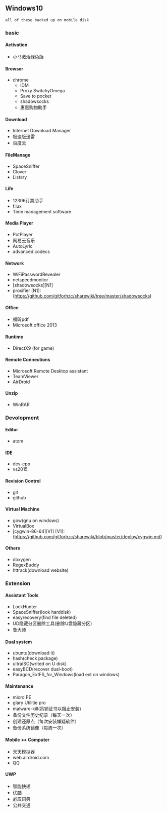 ## Windows10
	all of these backed up on mobile disk
### basic
#### Activation
* 小马激活绿色版

#### Browser
* chrome
  * IDM
  * Proxy SwitchyOmega
  * Save to pocket
  * shadowsocks
  * 惠惠购物助手

#### Download  
* Internet Download Manager
* 极速版迅雷
* 百度云

#### FileManage
* SpaceSniffer  
* Clover  
* Listary  

#### Life
* 12306订票助手
* f.lux
* Time management software  

#### Media Player
* PotPlayer
* 网易云音乐
* AutoLyric
* advanced codecs

#### Network
* WiFiPasswordRevealer  
* netspeedmonitor
* [shadowsocks][N1]
* proxifier
[N1]: (https://github.com/gitforhzc/sharewiki/tree/master/shadowsocks)

#### Office
* 福昕pdf
* Microsoft office 2013

#### Runtime
* DirectX9 (for game)

#### Remote Connections
* Microsoft Remote Desktop assistant
* TeamViewer
* AirDroid

#### Unzip
* WinRAR  

### Devolopment
#### Editor
* atom

#### IDE
* dev-cpp
* vs2015

#### Revision Control
* git
* github

#### Virtual Machine
* gow(gnu on windows)
* VirtualBox
* [cygwin-86-64][V1]
[V1]: (https://github.com/gitforhzc/sharewiki/blob/master/deploy/cygwin.md)

#### Others
* doxygen
* RegexBuddy
* httrack(download website)

### Extension
#### Assistant Tools
* LockHunter
* SpaceSniffer(look harddisk)
* easyrecovery(find file deleted)
* UD隐藏分区删除工具(删除U盘隐藏分区)
* 鲁大师

#### Dual system
* ubuntu(download it)
* hash(check package)
* ultraISO(writed on U disk)
* easyBCD(recover dual-boot)
* Paragon_ExtFS_for_Windows(load ext on windows)

#### Maintenance
* micro PE
* glary Utilitie pro
* malware-kill(吊销证书以阻止安装)
* 备份文件历史纪录（每天一次）
* 创建还原点（每次安装嫌疑软件）
* 备份系统镜像（每周一次）

#### Mobile <-> Computer
* 天天模拟器
* web.airdroid.com
* QQ

#### UWP
* 智能快递
* 优酷
* 必应词典
* 公共交通  
